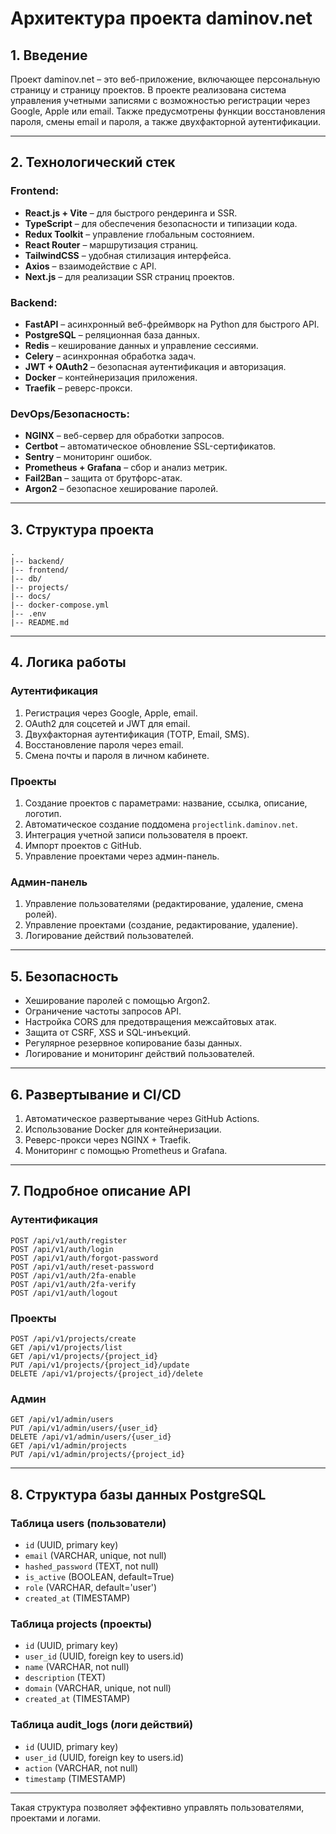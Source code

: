 # Архитектура проекта daminov.net

## 1. Введение

Проект daminov.net – это веб-приложение, включающее персональную страницу и страницу проектов. В проекте реализована система управления учетными записями с возможностью регистрации через Google, Apple или email. Также предусмотрены функции восстановления пароля, смены email и пароля, а также двухфакторной аутентификации.

---

## 2. Технологический стек

### **Frontend:**

- **React.js + Vite** – для быстрого рендеринга и SSR.
- **TypeScript** – для обеспечения безопасности и типизации кода.
- **Redux Toolkit** – управление глобальным состоянием.
- **React Router** – маршрутизация страниц.
- **TailwindCSS** – удобная стилизация интерфейса.
- **Axios** – взаимодействие с API.
- **Next.js** – для реализации SSR страниц проектов.

### **Backend:**

- **FastAPI** – асинхронный веб-фреймворк на Python для быстрого API.
- **PostgreSQL** – реляционная база данных.
- **Redis** – кеширование данных и управление сессиями.
- **Celery** – асинхронная обработка задач.
- **JWT + OAuth2** – безопасная аутентификация и авторизация.
- **Docker** – контейнеризация приложения.
- **Traefik** – реверс-прокси.

### **DevOps/Безопасность:**

- **NGINX** – веб-сервер для обработки запросов.
- **Certbot** – автоматическое обновление SSL-сертификатов.
- **Sentry** – мониторинг ошибок.
- **Prometheus + Grafana** – сбор и анализ метрик.
- **Fail2Ban** – защита от брутфорс-атак.
- **Argon2** – безопасное хеширование паролей.

---

## 3. Структура проекта

```
.
|-- backend/
|-- frontend/
|-- db/
|-- projects/
|-- docs/
|-- docker-compose.yml
|-- .env
|-- README.md
```

---

## 4. Логика работы

### **Аутентификация**

1. Регистрация через Google, Apple, email.
2. OAuth2 для соцсетей и JWT для email.
3. Двухфакторная аутентификация (TOTP, Email, SMS).
4. Восстановление пароля через email.
5. Смена почты и пароля в личном кабинете.

### **Проекты**

1. Создание проектов с параметрами: название, ссылка, описание, логотип.
2. Автоматическое создание поддомена `projectlink.daminov.net`.
3. Интеграция учетной записи пользователя в проект.
4. Импорт проектов с GitHub.
5. Управление проектами через админ-панель.

### **Админ-панель**

1. Управление пользователями (редактирование, удаление, смена ролей).
2. Управление проектами (создание, редактирование, удаление).
3. Логирование действий пользователей.

---

## 5. Безопасность

- Хеширование паролей с помощью Argon2.
- Ограничение частоты запросов API.
- Настройка CORS для предотвращения межсайтовых атак.
- Защита от CSRF, XSS и SQL-инъекций.
- Регулярное резервное копирование базы данных.
- Логирование и мониторинг действий пользователей.

---

## 6. Развертывание и CI/CD

1. Автоматическое развертывание через GitHub Actions.
2. Использование Docker для контейнеризации.
3. Реверс-прокси через NGINX + Traefik.
4. Мониторинг с помощью Prometheus и Grafana.

---

## 7. Подробное описание API

### **Аутентификация**

```
POST /api/v1/auth/register
POST /api/v1/auth/login
POST /api/v1/auth/forgot-password
POST /api/v1/auth/reset-password
POST /api/v1/auth/2fa-enable
POST /api/v1/auth/2fa-verify
POST /api/v1/auth/logout
```

### **Проекты**

```
POST /api/v1/projects/create
GET /api/v1/projects/list
GET /api/v1/projects/{project_id}
PUT /api/v1/projects/{project_id}/update
DELETE /api/v1/projects/{project_id}/delete
```

### **Админ**

```
GET /api/v1/admin/users
PUT /api/v1/admin/users/{user_id}
DELETE /api/v1/admin/users/{user_id}
GET /api/v1/admin/projects
PUT /api/v1/admin/projects/{project_id}
```

---

## 8. Структура базы данных PostgreSQL

### **Таблица users (пользователи)**

- `id` (UUID, primary key)
- `email` (VARCHAR, unique, not null)
- `hashed_password` (TEXT, not null)
- `is_active` (BOOLEAN, default=True)
- `role` (VARCHAR, default='user')
- `created_at` (TIMESTAMP)

### **Таблица projects (проекты)**

- `id` (UUID, primary key)
- `user_id` (UUID, foreign key to users.id)
- `name` (VARCHAR, not null)
- `description` (TEXT)
- `domain` (VARCHAR, unique, not null)
- `created_at` (TIMESTAMP)

### **Таблица audit_logs (логи действий)**

- `id` (UUID, primary key)
- `user_id` (UUID, foreign key to users.id)
- `action` (VARCHAR, not null)
- `timestamp` (TIMESTAMP)

---

Такая структура позволяет эффективно управлять пользователями, проектами и логами.

